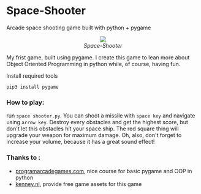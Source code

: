 # Space-Shooter
Arcade space shooting game built with python + pygame

<p align="center">
  <img src="demo/demo.gif"><br/>
  <i>Space-Shooter</i>
</p>

My frist game, built using pygame.
I create this game to lean more about Object Oriented Programming in python while, of course, having fun.

Install required tools
```
pip3 install pygame
```
### How to play:
run `space shooter.py`.
You can shoot a missile with `space key` and navigate using `arrow key`. Destroy every obstacles and get the highest score, but don't let this obstacles hit your space ship. The red square thing will upgrade your weapon for maximum damage. Oh, also, don't forget to increase your volume, because it has a great sound effect!


### Thanks to :
- [programarcadegames.com](http://programarcadegames.com), nice course for basic pygame and OOP in python
- [kenney.nl](https://www.kenney.nl/assets/space-shooter-extension), provide free game assets for this game